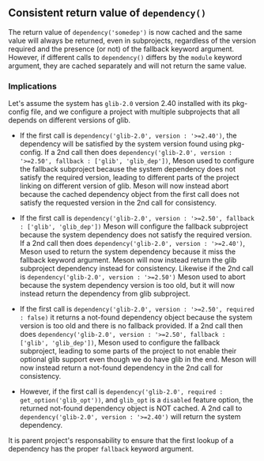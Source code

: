 ## Consistent return value of `dependency()`

The return value of `dependency('somedep')` is now cached and the same value
will always be returned, even in subprojects, regardless of the version required
and the presence (or not) of the fallback keyword argument. However, if different
calls to `dependency()` differs by the `module` keyword argument, they are cached
separately and will not return the same value.

### Implications

Let's assume the system has `glib-2.0` version 2.40 installed with its pkg-config
file, and we configure a project with multiple subprojects that all depends on
different versions of glib.

- If the first call is `dependency('glib-2.0', version : '>=2.40')`, the
dependency will be satisfied by the system version found using pkg-config.
If a 2nd call then does `dependency('glib-2.0', version : '>=2.50', fallback : ['glib', 'glib_dep'])`,
Meson used to configure the fallback subproject because the system dependency does
not satisfy the required version, leading to different parts of the project linking
on different version of glib. Meson will now instead abort because the cached
dependency object from the first call does not satisfy the requested version in
the 2nd call for consistency.

- If the first call is `dependency('glib-2.0', version : '>=2.50', fallback : ['glib', 'glib_dep'])`
Meson will configure the fallback subproject because the system dependency does
not satisfy the required version. If a 2nd call then does
`dependency('glib-2.0', version : '>=2.40')`, Meson used to return the system
dependency because it miss the fallback keyword argument. Meson will now instead
return the glib subproject dependency instead for consistency. Likewise if the
2nd call is `dependency('glib-2.0', version : '>=2.50')` Meson used to abort
because the system dependency version is too old, but it will now instead return
the dependency from glib subproject.

- If the first call is `dependency('glib-2.0', version : '>=2.50', required : false)`
it returns a not-found dependency object because the system version is too old
and there is no fallback provided. If a 2nd call then does
`dependency('glib-2.0', version : '>=2.50', fallback : ['glib', 'glib_dep'])`,
Meson used to configure the fallback subproject, leading to some parts of
the project to not enable their optional glib support even though we do have glib
in the end. Meson will now instead return a not-found dependency in the 2nd call
for consistency.

- However, if the first call is `dependency('glib-2.0', required : get_option('glib_opt'))`,
and `glib_opt` is a `disabled` feature option, the returned not-found dependency
object is NOT cached. A 2nd call to `dependency('glib-2.0', version : '>=2.40')`
will return the system dependency.

It is parent project's responsability to ensure that the first lookup of a
dependency has the proper `fallback` keyword argument.
